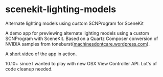 scenekit-lighting-models
========================

Alternate lighting models using custom SCNProgram for SceneKit


A demo app for previewing alternate lighting models using a custom SCNProgram with SceneKit. Based on a Quartz Composer conversion of NVIDIA samples from toneburst([machinesdontcare.wordpress.com](http://machinesdontcare.wordpress.com)). 

A [short video](https://vimeo.com/1006634143) of the app in action.

10.10+ since I wanted to play with new OSX View Controller API. Lot's of code cleanup needed.
